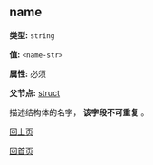name
----------

**类型:** `string`

**值:** `<name-str>`

**属性:** 必须

**父节点:** [struct](struct.md)

描述结构体的名字， **该字段不可重复** 。

[回上页](../jsoncgen.md)

[回首页](../../index.md)